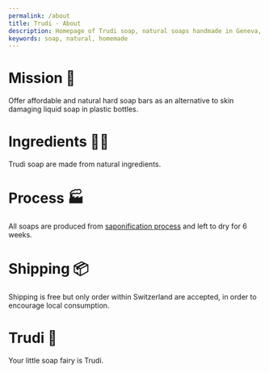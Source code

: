 ```yaml
---
permalink: /about
title: Trudi - About
description: Homepage of Trudi soap, natural soaps handmade in Geneva, CH.
keywords: soap, natural, homemade
---
```


<div class="flex flex-wrap justify-center p-5 mt-12 space-x-5 mx-5 md:mx-20">
    <div class="bg-gradient-to-r from-indigo-400 to-pink-400 rounded-2xl text-white p-8 text-center mt-5 max-w-md">
        <h1 class="text-3xl mb-3">Mission 🚀</h1>
        <p class="text-lg">Offer affordable and natural hard soap bars as an alternative to skin damaging liquid soap in plastic bottles.</p>
    </div>
    <div class="bg-gradient-to-r from-green-400 to-blue-400 rounded-2xl text-white p-8 text-center mt-5 max-w-md">
        <h1 class="text-3xl mb-3">Ingredients 🧑‍🍳</h1>
        <p class="text-lg">Trudi soap are made from natural ingredients.</p>
    </div>
    <div class="bg-gradient-to-r from-green-400 to-yellow-400 rounded-2xl text-white p-8 text-center mt-5 max-w-md">
        <h1 class="text-3xl mb-3">Process 🏭</h1>
        <p class="text-lg">All soaps are produced from <a href="https://en.wikipedia.org/wiki/Soap#Soap-making_for_hobbyists" class="font-bold underline">saponification process</a> and left to dry for 6 weeks.</p>
    </div>
    <div class="bg-gradient-to-r from-purple-400 to-blue-400 rounded-2xl text-white p-8 text-center mt-5 max-w-md">
        <h1 class="text-3xl mb-3">Shipping 📦</h1>
        <p class="text-lg">Shipping is free but only order within Switzerland are accepted, in order to encourage local consumption.</p>
    </div>
    <div class="bg-gradient-to-r from-purple-400 to-blue-400 rounded-2xl text-white p-8 text-center mt-5 max-w-md">
        <h1 class="text-3xl mb-3">Trudi 🧚</h1>
        <p class="text-lg">Your little soap fairy is Trudi.</p>
    </div>
</div>